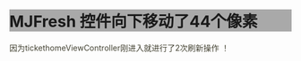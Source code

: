 
<!DOCTYPE HTML>
<html>
<head>

</head>

<body>
<h1 style="background-color: darkgray">MJFresh 控件向下移动了44个像素</h1>
<p style = "color: #444333"> 因为tickethomeViewController刚进入就进行了2次刷新操作 ！ <br>
</p>
</body>
</html>

